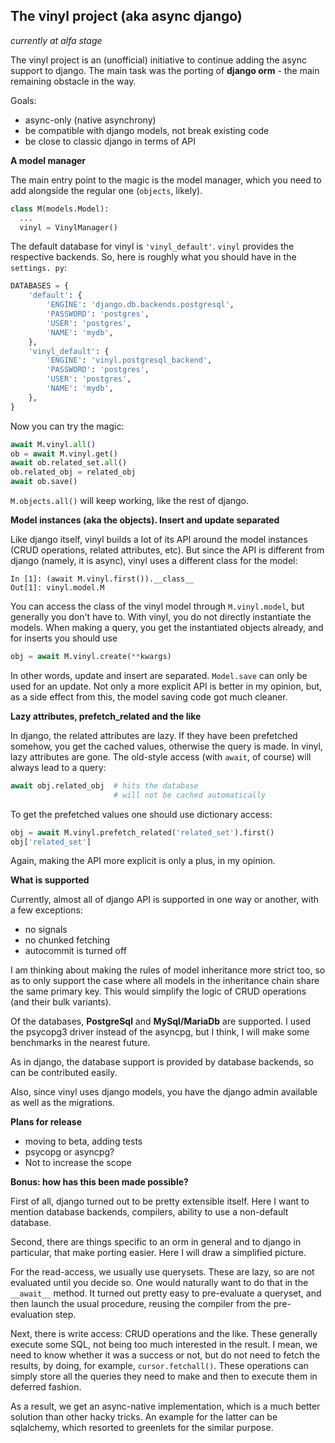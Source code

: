 The vinyl project (aka async django)
---------------
*currently at alfa stage*

The vinyl project is an (unofficial) initiative to continue adding the 
async support to django. The main task was the porting of **django orm** - the 
main 
remaining obstacle in the way.

Goals:
- async-only (native asynchrony)
- be compatible with django models, not break existing code
- be close to classic django in terms of API

**A model manager**

The main entry point to the magic is the model manager, which you need to 
add alongside 
the regular one (`objects`, likely).

```python
class M(models.Model):
  ...
  vinyl = VinylManager()
```

The default database for vinyl is `'vinyl_default'`. `vinyl` provides the 
respective backends. So, here is roughly what you should have in the `settings.
py`:

```python
DATABASES = {
    'default': {
        'ENGINE': 'django.db.backends.postgresql',
        'PASSWORD': 'postgres',
        'USER': 'postgres',
        'NAME': 'mydb',
    },
    'vinyl_default': {
        'ENGINE': 'vinyl.postgresql_backend',
        'PASSWORD': 'postgres',
        'USER': 'postgres',
        'NAME': 'mydb',
    },
}
```

Now you can try the magic:

```python
await M.vinyl.all()
ob = await M.vinyl.get()
await ob.related_set.all()
ob.related_obj = related_obj
await ob.save()
```

`M.objects.all()` will keep working, like the rest of django.

**Model instances (aka the objects). Insert and update separated**

Like django itself, vinyl builds a lot of its API around the model 
instances (CRUD operations, related attributes, etc). But since the API is 
different from django (namely, it is async), vinyl uses a different class for 
the model:

```
In [1]: (await M.vinyl.first()).__class__
Out[1]: vinyl.model.M
```

You can access the class of the vinyl model through `M.vinyl.model`, but 
generally you don't have to. With vinyl, you do not directly instantiate the 
models. When making a query, you get the instantiated objects already, and 
for inserts you should use

```python
obj = await M.vinyl.create(**kwargs)
```

In other words, update and insert are separated. `Model.save` can only be 
used for an update. Not only a more explicit API is better in my opinion, 
but, as a side effect from this, the model saving code got much 
cleaner.

**Lazy attributes, prefetch_related and the like**

In django, the related attributes are lazy. If they have been prefetched 
somehow, you get the cached values, otherwise the query is made. In vinyl, 
lazy attributes are gone. The old-style access (with `await`, of course) 
will always lead to a query:

```python
await obj.related_obj  # hits the database
                       # will not be cached automatically
```
To get the prefetched values one should use 
dictionary access:

```python
obj = await M.vinyl.prefetch_related('related_set').first()
obj['related_set']
```

Again, making the API more explicit is only a plus, in my opinion.

**What is supported**

Currently, almost all of django API is supported in one way or another, 
with a few exceptions:

- no signals
- no chunked fetching
- autocommit is turned off

I am thinking about making the rules of model inheritance more strict too, so as
to only support the case where all models in the inheritance chain share 
the same primary key. This would simplify the logic of CRUD operations (and 
their bulk variants).

Of the databases, **PostgreSql** and **MySql/MariaDb** are supported. I used 
the psycopg3 driver instead of the asyncpg, but I think, I will make some 
benchmarks in the nearest future. 

As in django, the database support is provided by database backends, so can 
be contributed easily.

Also, since vinyl uses django models, you have the django admin available as 
well as the migrations.

**Plans for release**

- moving to beta, adding tests
- psycopg or asyncpg?
- Not to increase the scope

**Bonus: how has this been made possible?**

First of all, django turned out to be pretty extensible itself. Here I want to 
mention database backends, compilers, ability to use a 
non-default database.

Second, there are things specific to an orm in general and to django in 
particular, that make porting easier. Here I will draw a simplified picture. 

For the read-access, we usually use querysets. These are lazy, so are not 
evaluated until you decide so. One would naturally want to do that in the 
`__await__` 
method. It turned out pretty easy to pre-evaluate a queryset, and then launch 
the usual procedure, reusing the compiler from the pre-evaluation step.

Next, there is write access: CRUD operations and the like. These generally 
execute some SQL, not being too much interested in the result. I mean, we 
need to know 
whether it was a success or not, but do not need to fetch the results, by 
doing, for example, `cursor.fetchall()`. These operations can simply store all 
the queries they need to make and then to execute them in deferred fashion.

As a result, we get an async-native implementation, which is a much better 
solution than other hacky tricks. An example for the latter can be 
sqlalchemy, which resorted to greenlets for the similar purpose. 
